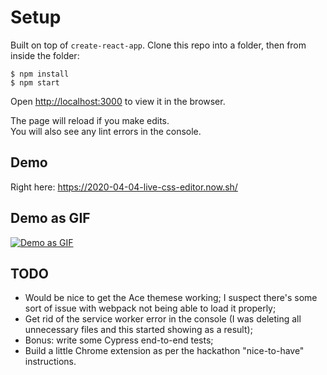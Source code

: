 # Setup

Built on top of `create-react-app`. Clone this repo into a folder, then from inside the folder:

```
$ npm install
$ npm start
```

Open [http://localhost:3000](http://localhost:3000) to view it in the browser.

The page will reload if you make edits.<br />
You will also see any lint errors in the console.

## Demo

Right here: https://2020-04-04-live-css-editor.now.sh/

## Demo as GIF

[![Demo as GIF](https://j.gifs.com/1WP95V.gif)](https://youtu.be/U28tz-T9Bsw)

## TODO

-   Would be nice to get the Ace themese working; I suspect there's some sort of issue with webpack not being able to load it properly;
-   Get rid of the service worker error in the console (I was deleting all unnecessary files and this started showing as a result);
-   Bonus: write some Cypress end-to-end tests;
-   Build a little Chrome extension as per the hackathon "nice-to-have" instructions.
